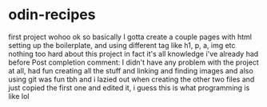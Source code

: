 # odin-recipes
first project wohoo
ok so basically I gotta create a couple pages with html setting up the boilerplate, and using different tag like h1, p, a, img etc
nothing too hard about this project in fact it's all knowledge i've already had before 
Post completion comment:
I didn't have any problem with the project at all, had fun creating all the stuff and linking and finding images and also using git was fun tbh and i lazied out when creating the other two files and just copied the first one and edited it, i guess this is what programming is like lol
